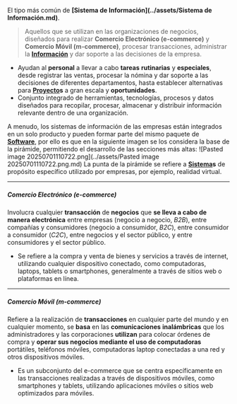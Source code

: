 El tipo más común de **[Sistema de Información](../assets/Sistema de Información.md)**.

> Aquellos que se utilizan en las organizaciones de negocios, diseñados para realizar **Comercio Electrónico (e-commerce)** y **Comercio Móvil (m-commerce)**, procesar transacciones, administrar la **[Información](../assets/Información.md)** y dar soporte a las decisiones de la empresa.

- Ayudan al **personal** a llevar a cabo **tareas** **rutinarias** y **especiales**, desde registrar las ventas, procesar la nómina y dar soporte a las decisiones de diferentes departamentos, hasta establecer alternativas para **[Proyecto](../assets/Proyecto.md)s** a gran escala y **oportunidades**.
- Conjunto integrado de herramientas, tecnologías, procesos y datos diseñados para recopilar, procesar, almacenar y distribuir información relevante dentro de una organización.

A menudo, los sistemas de información de las empresas están integrados en un solo producto y pueden formar parte del mismo paquete de **[Software](../assets/Software.md)**, por ello es que en la siguiente imagen se los considera la base de la pirámide, permitiendo el desarrollo de las secciones más altas:
![Pasted image 20250701110722.png](../assets/Pasted image 20250701110722.png.md)
La punta de la pirámide se refiere a **[Sistema](../assets/Sistema.md)s** de propósito específico utilizado por empresas, por ejemplo, realidad virtual.
****
##### **Comercio Electrónico (e-commerce)**
Involucra cualquier **transacción** de **negocios** que **se lleva a cabo de manera electrónica** entre empresas (negocio a negocio, *B2B*), entre compañías y consumidores (negocio a consumidor, *B2C*), entre consumidor a consumidor (*C2C*), entre negocios y el sector público, y entre consumidores y el sector público.
- Se refiere a la compra y venta de bienes y servicios a través de internet, utilizando cualquier dispositivo conectado, como computadoras, laptops, tablets o smartphones, generalmente a través de sitios web o plataformas en línea.
****
##### **Comercio Móvil (m-commerce)**
Refiere a la realización de **transacciones** en cualquier parte del mundo y en cualquier momento, se **basa** en las **comunicaciones** **inalámbricas** que los administradores y las corporaciones **utilizan** para colocar órdenes de compra y **operar sus negocios mediante el uso de computadoras** portátiles, teléfonos móviles, computadoras laptop conectadas a una red y otros dispositivos móviles.
- Es un subconjunto del e-commerce que se centra específicamente en las transacciones realizadas a través de dispositivos móviles, como smartphones y tablets, utilizando aplicaciones móviles o sitios web optimizados para móviles.